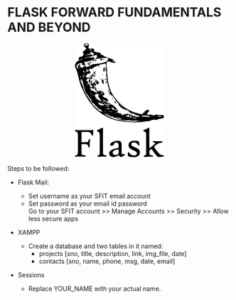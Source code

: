 # FLASK FORWARD FUNDAMENTALS AND BEYOND
<div style="text-align:center;">
    <img src="static/assets/img.png" alt="Image" width="200">
</div>

Steps to be followed:
- Flask Mail:
  - Set username as your SFIT email account
  - Set password as your email id password
    <br>
Go to your SFIT account >> Manage Accounts >> Security >> Allow less secure apps
  


- XAMPP
  - Create a database and two tables in it named: 
    - projects  [sno, title, description, link, img_file, date]
    - contacts  [sno, name, phone, msg, date, email]
     

- Sessions
  - Replace YOUR_NAME with your actual name.
 

